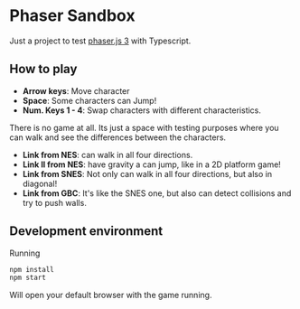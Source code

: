 # Phaser Sandbox

Just a project to test [phaser.js 3](https://www.phaser.io/) with Typescript.

## How to play

* **Arrow keys**: Move character
* **Space**: Some characters can Jump!
* **Num. Keys 1 - 4**: Swap characters with different characteristics.

There is no game at all. Its just a space with testing purposes where you can walk and see the differences between the characters.

* **Link from NES**: can walk in all four directions.
* **Link II from NES**: have gravity a can jump, like in a 2D platform game!
* **Link from SNES**: Not only can walk in all four directions, but also in diagonal!
* **Link from GBC**: It's like the SNES one, but also can detect collisions and try to push walls.

## Development environment

Running

```bash
npm install
npm start
```

Will open your default browser with the game running.
